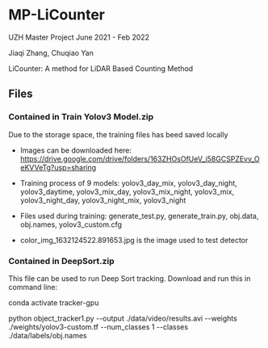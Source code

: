 # MP-LiCounter

UZH Master Project June 2021 - Feb 2022

Jiaqi Zhang, Chuqiao Yan 

LiCounter: A method for LiDAR Based Counting Method 

## Files
### Contained in Train Yolov3 Model.zip
Due to the storage space, the training files has beed saved locally

+ Images can be downloaded here: https://drive.google.com/drive/folders/163ZHOsOfUeV_i58GCSPZEvy_OeKVVeTg?usp=sharing

+ Training process of 9 models: yolov3_day_mix, yolov3_day_night, yolov3_daytime, yolov3_mix_day, yolov3_mix_night, yolov3_mix, yolov3_night_day, yolov3_night_mix, yolov3_night

+ Files used during training: generate_test.py, generate_train.py, obj.data, obj.names, yolov3_custom.cfg

+ color_img_1632124522.891653.jpg is the image used to test detector

### Contained in DeepSort.zip
This file can be used to run Deep Sort tracking. Download and run this in command line:

conda activate tracker-gpu

python object_tracker1.py --output ./data/video/results.avi --weights ./weights/yolov3-custom.tf --num_classes 1 --classes ./data/labels/obj.names
